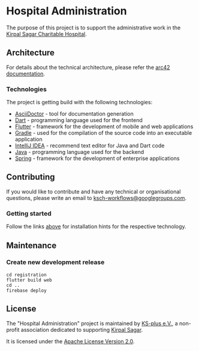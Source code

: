 # Hospital Administration

The purpose of this project is to support the administrative work in the [Kirpal Sagar Charitable Hospital](https://kirpal-sagar.org/en/kirpal-charitable-hospital-en/).

## Architecture

For details about the technical architecture, please refer the [arc42 documentation](https://docs.google.com/document/d/1We6tpOIF1H0ZE_XljF4qZZHYxsrTh5O_7rko7QVP41Y/edit?usp=sharing).

### Technologies

The project is getting build with the following technologies:

- [AsciiDoctor](https://github.com/ksch-workflows/hospital-administration/wiki/AsciiDoctor) - tool for documentation generation
- [Dart](https://github.com/ksch-workflows/hospital-administration/wiki/Dart) - programming language used for the frontend
- [Flutter](https://github.com/ksch-workflows/hospital-administration/wiki/Flutter) - framework for the development of mobile and web applications
- [Gradle](https://github.com/ksch-workflows/ksch-workflows/wiki/Gradle) - used for the compilation of the source code into an executable application  
- [IntelliJ IDEA](https://github.com/ksch-workflows/ksch-workflows/wiki/IntelliJ) - recommend text editor for Java and Dart code
- [Java](https://github.com/ksch-workflows/hospital-administration/wiki/Java) - programming language used for the backend
- [Spring](https://github.com/ksch-workflows/hospital-administration/wiki/Spring) - framework for the development of enterprise applications

## Contributing

If you would like to contribute and have any technical or organisational questions, please write an email to [ksch-workflows@googlegroups.com](mailto:ksch-workflows@googlegroups.com).

### Getting started

Follow the links [above](#technology) for installation hints for the respective technology.

## Maintenance

### Create new development release

```
cd registration 
flutter build web
cd ..
firebase deploy
```

## License

The "Hospital Administration" project is maintained by [KS-plus e.V.](https://ks-plus.org/en/welcome/), a non-profit association dedicated to supporting [Kirpal Sagar](https://kirpal-sagar.org/en/welcome/).

It is licensed under the [Apache License Version 2.0](https://github.com/ksch-workflows/ksch-workflows/blob/master/LICENSE).
